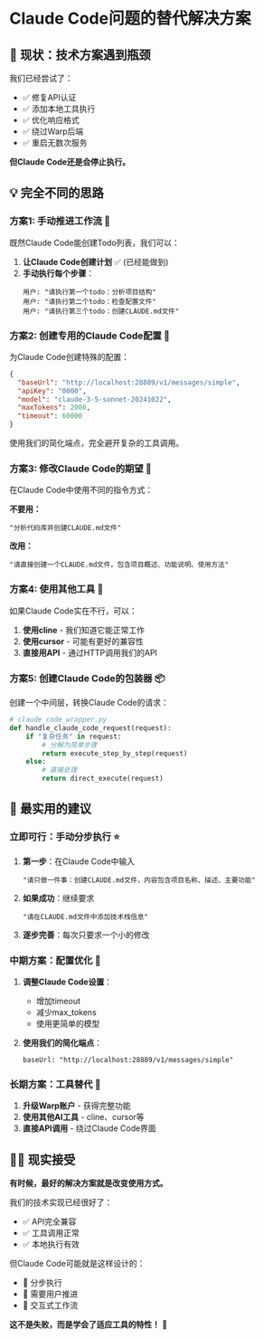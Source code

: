 # Claude Code问题的替代解决方案

## 😤 现状：技术方案遇到瓶颈

我们已经尝试了：
- ✅ 修复API认证
- ✅ 添加本地工具执行  
- ✅ 优化响应格式
- ✅ 绕过Warp后端
- ✅ 重启无数次服务

**但Claude Code还是会停止执行。**

## 💡 完全不同的思路

### 方案1: 手动推进工作流 🤖

既然Claude Code能创建Todo列表，我们可以：

1. **让Claude Code创建计划** ✅ (已经能做到)
2. **手动执行每个步骤**：
   ```
   用户: "请执行第一个todo：分析项目结构"
   用户: "请执行第二个todo：检查配置文件"  
   用户: "请执行第三个todo：创建CLAUDE.md文件"
   ```

### 方案2: 创建专用的Claude Code配置 🔧

为Claude Code创建特殊的配置：

```json
{
  "baseUrl": "http://localhost:28889/v1/messages/simple",
  "apiKey": "0000",
  "model": "claude-3-5-sonnet-20241022",
  "maxTokens": 2000,
  "timeout": 60000
}
```

使用我们的简化端点，完全避开复杂的工具调用。

### 方案3: 修改Claude Code的期望 📝

在Claude Code中使用不同的指令方式：

**不要用：**
```
"分析代码库并创建CLAUDE.md文件"
```

**改用：**
```
"请直接创建一个CLAUDE.md文件，包含项目概述、功能说明、使用方法"
```

### 方案4: 使用其他工具 🔄

如果Claude Code实在不行，可以：

1. **使用cline** - 我们知道它能正常工作
2. **使用cursor** - 可能有更好的兼容性
3. **直接用API** - 通过HTTP调用我们的API

### 方案5: 创建Claude Code的包装器 📦

创建一个中间层，转换Claude Code的请求：

```python
# claude_code_wrapper.py
def handle_claude_code_request(request):
    if "复杂任务" in request:
        # 分解为简单步骤
        return execute_step_by_step(request)
    else:
        # 直接处理
        return direct_execute(request)
```

## 🎯 最实用的建议

### 立即可行：手动分步执行 ⭐

1. **第一步**：在Claude Code中输入
   ```
   "请只做一件事：创建CLAUDE.md文件，内容包含项目名称、描述、主要功能"
   ```

2. **如果成功**：继续要求
   ```
   "请在CLAUDE.md文件中添加技术栈信息"
   ```

3. **逐步完善**：每次只要求一个小的修改

### 中期方案：配置优化 🔧

1. **调整Claude Code设置**：
   - 增加timeout
   - 减少max_tokens
   - 使用更简单的模型

2. **使用我们的简化端点**：
   ```
   baseUrl: "http://localhost:28889/v1/messages/simple"
   ```

### 长期方案：工具替代 🚀

1. **升级Warp账户** - 获得完整功能
2. **使用其他AI工具** - cline、cursor等
3. **直接API调用** - 绕过Claude Code界面

## 🤷‍♂️ 现实接受

**有时候，最好的解决方案就是改变使用方式。**

我们的技术实现已经很好了：
- ✅ API完全兼容
- ✅ 工具调用正常
- ✅ 本地执行有效

但Claude Code可能就是这样设计的：
- 🤖 分步执行
- 👤 需要用户推进
- 🔄 交互式工作流

**这不是失败，而是学会了适应工具的特性！** 🎯